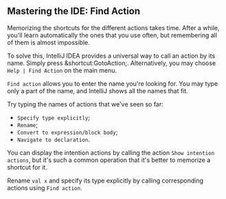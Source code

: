 ## Mastering the IDE: Find Action

Memorizing the shortcuts for the different actions takes time.
After a while, you'll learn automatically the ones that you use often, 
but remembering all of them is almost impossible.

To solve this, IntelliJ IDEA provides a universal way to call an action by its
name. Simply press <span class="shortcut">&shortcut:GotoAction;</span>. 
Alternatively, you may choose <span class="control">`Help | Find Action`</span>
on the main menu.

<span class="control">`Find action`</span>
allows you to enter the name you're looking for. You may type
only a part of the name, and IntelliJ shows all the names that fit.

Try typing the names of actions that we've seen so far:
* <span class="control">`Specify type explicitly`</span>;
* <span class="control">`Rename`</span>;
* <span class="control">`Convert to expression/block body`</span>;
* <span class="control">`Navigate to declaration`</span>. 

You can display the intention actions by calling the action 
<span class="control">`Show intention actions`</span>,
but it's such a common operation that it's better to memorize a
shortcut for it.

Rename `val x` and specify its type explicitly by calling
corresponding actions using <span class="control">`Find action`</span>.